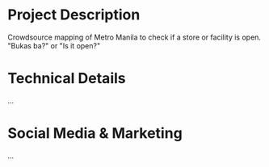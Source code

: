 # Project Description
Crowdsource mapping of Metro Manila to check if a store or facility is open. "Bukas ba?" or "Is it open?"

# Technical Details
...

# Social Media & Marketing
...
